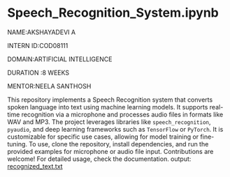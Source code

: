 # Speech_Recognition_System.ipynb
NAME:AKSHAYADEVI A

INTERN ID:COD08111

DOMAIN:ARTIFICIAL INTELLIGENCE

DURATION :8 WEEKS

MENTOR:NEELA SANTHOSH

This repository implements a Speech Recognition system that converts spoken language into text using machine learning models. It supports real-time recognition via a microphone and processes audio files in formats like WAV and MP3. The project leverages libraries like `speech_recognition`, `pyaudio`, and deep learning frameworks such as `TensorFlow` or `PyTorch`. It is customizable for specific use cases, allowing for model training or fine-tuning. To use, clone the repository, install dependencies, and run the provided examples for microphone or audio file input. Contributions are welcome! For detailed usage, check the documentation.
output:
[recognized_text.txt](https://github.com/user-attachments/files/19434780/recognized_text.txt)
